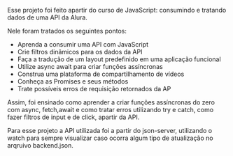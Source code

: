 Esse projeto foi feito apartir do curso de JavaScript:
consumindo e tratando dados de uma API da Alura.

Nele foram tratados os seguintes pontos:

- Aprenda a consumir uma API com JavaScript
- Crie filtros dinâmicos para os dados da API
- Faça a tradução de um layout predefinido em uma aplicação funcional
- Utilize async await para criar funções assíncronas
- Construa uma plataforma de compartilhamento de vídeos
- Conheça as Promises e seus métodos
- Trate possíveis erros de requisição retornados da AP

Assim, foi ensinado como aprender a criar funções assíncronas do zero com async, fetch,await e como tratar erros utilizando try e catch, como fazer filtros de input e de click, apartir da API.

Para esse projeto a API utilizada foi a partir do json-server, utilizando o watch para sempre visualizar caso ocorra algum tipo de atualização no arqruivo backend.json.
